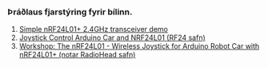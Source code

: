 ### Þráðlaus fjarstýring fyrir bílinn. 

1. [Simple nRF24L01+ 2.4GHz transceiver demo](https://forum.arduino.cc/t/simple-nrf24l01-2-4ghz-transceiver-demo/405123)
1. [Joystick Control Arduino Car and NRF24L01 (RF24 safn)](https://forbiddenbit.com/en/arduino-projects/joystick-control-arduino-car-and-nrf24l01/)
1. [Workshop: The nRF24L01 - Wireless Joystick for Arduino Robot Car with nRF24L01+ (notar RadioHead safn)](https://dronebotworkshop.com/nrf24l01-wireless-joystick/)

